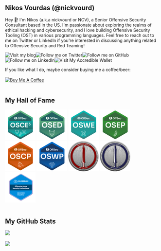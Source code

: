 ## Nikos Vourdas (@nickvourd)

Hey 👋! I'm Nikos (a.k.a nickvourd or NCV), a Senior Offensive Security Consultant based in the US. I'm passionate about exploring the realms of ethical hacking and cybersecurity, and I love building Offensive Security Tooling (OST) in various programming languages. Feel free to reach out to me on Twitter or LinkedIn if you're interested in discussing anything related to Offensive Security and Red Teaming!

<a href="https://medium.com/@nickvourd"><img align="left" src="https://img.shields.io/badge/My%20Blog-purple?logo=medium" alt="Visit my blog" /></a>
<a href="https://twitter.com/intent/user?screen_name=nickvourd"><img align="left" src="https://img.shields.io/twitter/follow/nickvourd" alt="Follow me on Twitter" /></a>
<a href="https://github.com/nickvourd"><img align="left" src="https://img.shields.io/github/followers/nickvourd?label=Follow%20nickvourd" alt="Follow me on GitHub"/></a>
<a href="https://www.linkedin.com/in/nickvourd/"><img align="left" src="https://img.shields.io/badge/Nikos%20Vourdas-grey?label=LinkedIn&labelColor=blue" alt="Follow me on LinkedIn" /></a>
<a href="https://www.credential.net/profile/nickvourd/wallet"><img align="left" src="https://img.shields.io/badge/Wallet-grey?label=My%20Accredible&labelColor=yellow" alt="Visit My Accredible Wallet" /></a><br /><br />

If you like what I do, maybe consider buying me a coffee/beer:<br /><br />
<a href="https://www.buymeacoffee.com/nickvourd"><img src="https://cdn.buymeacoffee.com/buttons/v2/default-red.png" alt="Buy Me A Coffee" width="150" ></a><br /><br />

## My Hall of Fame
<a href="https://www.credential.net/ece0eaa6-b44a-4f57-a4f8-e23c2176f62a#acc.9hDx3XgN"><img src="/Pictures/osce3-logo.png" alt="OSCE3" width="100" height="100" /></a>
<a href="https://www.credential.net/d6d898e2-c882-4693-93f4-9cb83a4e51f9#acc.j3bdPZ4r"><img src="/Pictures/osed-logo-2.png" alt="OSED" width="100" height="100" /></a>
<a href="https://www.credential.net/adf51ca4-2660-4230-ad7d-727980aa961b#gs.5jqgv2"><img src="/Pictures/oswe-logo-2.png" alt="OSWE" width="100" height="100" /></a>
<a href="https://www.credential.net/5dbab8fe-2bb5-442b-a994-0e09a4727e9e#gs.3kxl9y"><img src="/Pictures/osep-logo-2.png" alt="OSEP" width="100" height="100" /></a>
<a href="https://www.credential.net/e8ccd338-5710-43dc-a5ad-1d6de3495a39"><img src="/Pictures/oscp-logo-2.png" alt="OSCP" width="100" height="100" /></a>
<a href="https://www.credential.net/e45840b9-5607-41e2-838c-b26461229dbe#gs.3kxb1y"><img src="/Pictures/oswp-logo-2.png" alt="OSWP" width="100" height="100" /></a>
<a href="https://eu.badgr.com/public/assertions/9u2mJ7HzThK_FOG6iHwBhg"><img src="/Pictures/crto-logo.png" alt="CRTO" width="100" height="100" /></a>
<a href="https://eu.badgr.com/public/assertions/6s7WAk2NTz2Tn4Md5T6dvw"><img src="/Pictures/crtl-logo.png" alt="CRTL" width="100" height="100" /></a>
<a href="https://api.eu.badgr.io/public/assertions/xCf4iHQWT8Cbpa37VKRV9w"><img src="/Pictures/oasp-logo.png" alt="OASP" width="100" height="100" /></a><br /><br />

## My GitHub Stats
<img src="https://github-readme-stats.zohan.tech/api?username=nickvourd&show_icons=true&layout=compact&count_private=true&theme=dracula" width="380"><br /><br />
<img src="https://github-readme-stats.zohan.tech/api/top-langs/?username=nickvourd&langs_count=10&layout=compact&theme=dracula&hide=javascript,html,css,stylus" width="380"><br /><br />

